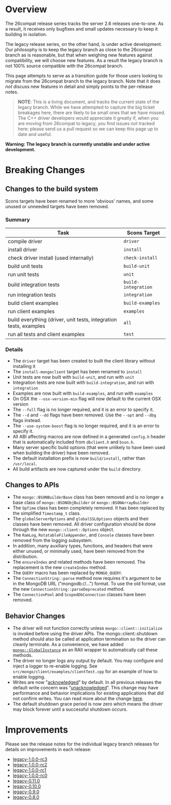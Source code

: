 # Overview

The 26compat release series tracks the server 2.6 releases one-to-one. As a result, it receives only bugfixes and small updates necessary to keep it building in isolation.

The legacy release series, on the other hand, is under active development. Our philosophy is to keep the legacy branch as close to the 26compat branch as is reasonable, but that when weighing new features against compatibility, we will choose new features. As a result the legacy branch is not 100% source compatible with the 26compat branch.

This page attempts to serve as a transition guide for those users looking to migrate from the 26compat branch to the legacy branch. Note that it does *not* discuss new features in detail and simply points to the per-release notes.

> **NOTE**: This is a living document, and tracks the current state of the legacy branch. While we have attempted to capture the big ticket breakages here, there are likely to be small ones that we have missed. The C++ driver developers would appreciate it greatly if, when you are moving from 26compat to legacy, you find issues not tracked here: please send us a pull request so we can keep this page up to date and useful.

**Warning: The legacy branch is currently unstable and under active development.**

# Breaking Changes

## Changes to the build system

Scons targets have been renamed to more 'obvious' names, and some unused or unneeded targets have been removed.

### Summary

Task                                  | Scons Target
--------------------------------------|-----------------
compile driver                        |`driver`
install driver                        |`install`
check driver install (used internally)|`check-install`
build unit tests                      |`build-unit`
run unit tests                        |`unit`
build integration tests               |`build-integration`
run integration tests                 |`integration`
build client examples                 |`build-examples`
run client examples                   |`examples`
build everything (driver, unit tests, integration tests, examples|`all`
run all tests and client examples     |`test`

### Details

* The `driver` target has been created to built the client library without installing it
* The `install-mongoclient` target has been renamed to `install`
* Unit tests are now built with `build-unit`, and run with `unit`
* Integration tests are now built with `build-integration`, and run with `integration`
* Examples are now built with `build-examples`, and run with `examples`
* On OSX the `--osx-version-min` flag will now default to the current OSX version
* The `--full` flag is no longer required, and it is an error to specify it.
* The `--d` and `--dd` flags have been removed. Use the `--opt` and `--dbg` flags instead.
* The `--use-system-boost` flag is no longer required, and it is an error to specify it.
* All ABI affecting macros are now defined in a generated `config.h` header that is automatically included from `dbclient.h` and `bson.h`.
* Many server specific build options (that were unlikely to have been used when building the driver) have been removed.
* The default installation prefix is now `build/install`, rather than `/usr/local`.
* All build artifacts are now captured under the `build` directory.

## Changes to APIs
* The `mongo::BSONBuilderBase` class has been removed and is no longer a base class of `mongo::BSONObjBuilder` or `mongo::BSONArrayBuilder`
* The `OpTime` class has been completely removed. It has been replaced by the simplified `Timestamp_t` class.
* The `globalServerOptions` and `globalSSLOptions` objects and their classes have been removed. All driver configuration should be done through the new `mongo::client::Options` object.
* The `RamLog`, `RotatableFileAppender`, and `Console` classes have been removed from the logging subsystem.
* In addition, many auxiliary types, functions, and headers that were either unused, or minimally used, have been removed from the distribution.
* The `ensureIndex` and related methods have been removed. The replacement is the new `createIndex` method.
* The `QUERY` macro has been replaced by `MONGO_QUERY`.
* The `ConnectionString::parse` method now requires it's argument to be in the MongoDB URL ("mongodb://...") format. To use the old format, use the new `ConnectionString::parseDeprecated` method.
* The `ConnectionPool` and `ScopedDbConnection` classes have been removed.

## Behavior Changes
* The driver will not function correctly unless `mongo::client::initialize` is invoked before using the driver APIs. The mongo::client::shutdown method should also be called at application termination so the driver can cleanly terminate. As a convenience, we have added [`mongo::GlobalInstance`](https://github.com/mongodb/mongo-cxx-driver/blob/legacy/src/mongo/client/init.h#L69) as an RAII wrapper to automatically call these methods.
* The driver no longer logs any output by default. You may configure and inject a logger to re-enable logging. See `src/mongo/client/examples/clientTest.cpp` for an example of how to enable logging.
* Writes are now "[acknowledged](http://docs.mongodb.org/manual/core/write-concern/#write-concern-acknowledged)" by default. In all previous releases the default write concern was “[unacknowledged](http://docs.mongodb.org/manual/core/write-concern/#unacknowledged)”. This change may have performance and behavior implications for existing applications that did not confirm writes. You can read more about the change [here](http://docs.mongodb.org/manual/release-notes/drivers-write-concern/#driver-write-concern-change).
* The default shutdown grace period is now zero which means the driver may block forever until a successful shutdown occurs.

# Improvements

Please see the release notes for the individual legacy branch releases for details on improvements in each release:

* [legacy-1.0.0-rc3](https://github.com/mongodb/mongo-cxx-driver/releases/tag/legacy-1.0.0-rc3)
* [legacy-1.0.0-rc2](https://github.com/mongodb/mongo-cxx-driver/releases/tag/legacy-1.0.0-rc2)
* [legacy-1.0.0-rc1](https://github.com/mongodb/mongo-cxx-driver/releases/tag/legacy-1.0.0-rc1)
* [legacy-1.0.0-rc0](https://github.com/mongodb/mongo-cxx-driver/releases/tag/legacy-1.0.0-rc0)
* [legacy-0.11.0](https://github.com/mongodb/mongo-cxx-driver/releases/tag/legacy-0.11.0)
* [legacy-0.10.0](https://github.com/mongodb/mongo-cxx-driver/releases/tag/legacy-0.10.0)
* [legacy-0.9.0](https://github.com/mongodb/mongo-cxx-driver/releases/tag/legacy-0.9.0)
* [legacy-0.8.0](https://github.com/mongodb/mongo-cxx-driver/releases/tag/legacy-0.8.0)